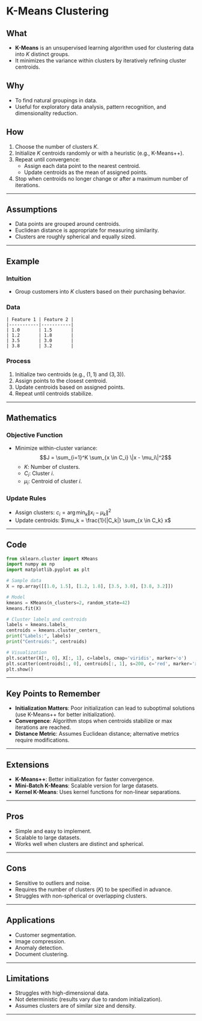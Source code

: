 # K-Means Clustering

## What
- **K-Means** is an unsupervised learning algorithm used for clustering data into $K$ distinct groups.
- It minimizes the variance within clusters by iteratively refining cluster centroids.

## Why
- To find natural groupings in data.
- Useful for exploratory data analysis, pattern recognition, and dimensionality reduction.

## How
1. Choose the number of clusters $K$.
2. Initialize $K$ centroids randomly or with a heuristic (e.g., K-Means++).
3. Repeat until convergence:
   - Assign each data point to the nearest centroid.
   - Update centroids as the mean of assigned points.
4. Stop when centroids no longer change or after a maximum number of iterations.

---

## Assumptions
- Data points are grouped around centroids.
- Euclidean distance is appropriate for measuring similarity.
- Clusters are roughly spherical and equally sized.

---

## Example

### Intuition
- Group customers into $K$ clusters based on their purchasing behavior.

### Data
```plaintext
| Feature 1 | Feature 2 |
|-----------|-----------|
| 1.0       | 1.5       |
| 1.2       | 1.8       |
| 3.5       | 3.0       |
| 3.8       | 3.2       |
```

### Process
1. Initialize two centroids (e.g., $(1,1)$ and $(3,3)$).
2. Assign points to the closest centroid.
3. Update centroids based on assigned points.
4. Repeat until centroids stabilize.

---

## Mathematics
### Objective Function
- Minimize within-cluster variance:
  $$J = \sum_{i=1}^K \sum_{x \in C_i} \|x - \mu_i\|^2$$
  - $K$: Number of clusters.
  - $C_i$: Cluster $i$.
  - $\mu_i$: Centroid of cluster $i$.

### Update Rules
- Assign clusters: $c_i = \arg\min_k \|x_i - \mu_k\|^2$
- Update centroids: $\mu_k = \frac{1}{|C_k|} \sum_{x \in C_k} x$

---

## Code
```python
from sklearn.cluster import KMeans
import numpy as np
import matplotlib.pyplot as plt

# Sample data
X = np.array([[1.0, 1.5], [1.2, 1.8], [3.5, 3.0], [3.8, 3.2]])

# Model
kmeans = KMeans(n_clusters=2, random_state=42)
kmeans.fit(X)

# Cluster labels and centroids
labels = kmeans.labels_
centroids = kmeans.cluster_centers_
print("Labels:", labels)
print("Centroids:", centroids)

# Visualization
plt.scatter(X[:, 0], X[:, 1], c=labels, cmap='viridis', marker='o')
plt.scatter(centroids[:, 0], centroids[:, 1], s=200, c='red', marker='x')
plt.show()
```

---

## Key Points to Remember
- **Initialization Matters**: Poor initialization can lead to suboptimal solutions (use K-Means++ for better initialization).
- **Convergence**: Algorithm stops when centroids stabilize or max iterations are reached.
- **Distance Metric**: Assumes Euclidean distance; alternative metrics require modifications.

---

## Extensions
- **K-Means++**: Better initialization for faster convergence.
- **Mini-Batch K-Means**: Scalable version for large datasets.
- **Kernel K-Means**: Uses kernel functions for non-linear separations.

---

## Pros
- Simple and easy to implement.
- Scalable to large datasets.
- Works well when clusters are distinct and spherical.

---

## Cons
- Sensitive to outliers and noise.
- Requires the number of clusters ($K$) to be specified in advance.
- Struggles with non-spherical or overlapping clusters.

---

## Applications
- Customer segmentation.
- Image compression.
- Anomaly detection.
- Document clustering.

---

## Limitations
- Struggles with high-dimensional data.
- Not deterministic (results vary due to random initialization).
- Assumes clusters are of similar size and density.

---